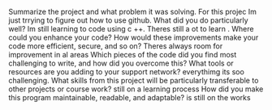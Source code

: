 Summarize the project and what problem it was solving. For this projec Im just trrying to figure out how to use github. 
What did you do particularly well? Im still learning to code using c ++. Theres still a ot to learn .
Where could you enhance your code? How would these improvements make your code more efficient, secure, and so on? Theres always room for improvement in al areas 
Which pieces of the code did you find most challenging to write, and how did you overcome this? What tools or resources are you adding to your support network? everythimg its soo challenging. 
What skills from this project will be particularly transferable to other projects or course work? still on a learning process
How did you make this program maintainable, readable, and adaptable? is still on the works
